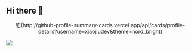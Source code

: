 ## Hi there 👋
<p align="center">
  ![](http://github-profile-summary-cards.vercel.app/api/cards/profile-details?username=xiaojiudev&theme=nord_bright)
</p>

![](http://github-profile-summary-cards.vercel.app/api/cards/most-commit-language?username=xiaojiudev&theme=nord_bright)

<!--
**xiaojiudev/xiaojiudev** is a ✨ _special_ ✨ repository because its `README.md` (this file) appears on your GitHub profile.

Here are some ideas to get you started:

- 🔭 I’m currently working on ...
- 🌱 I’m currently learning ...
- 👯 I’m looking to collaborate on ...
- 🤔 I’m looking for help with ...
- 💬 Ask me about ...
- 📫 How to reach me: ...
- 😄 Pronouns: ...
- ⚡ Fun fact: ...
-->
